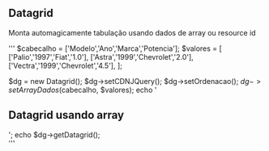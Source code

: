 <h2>Datagrid</h2>
<p>Monta automagicamente tabulação usando dados de array ou resource id</p>

'''
$cabecalho = ['Modelo','Ano','Marca','Potencia'];
$valores = [
    ['Palio','1997','Fiat','1.0'],
    ['Astra','1999','Chevrolet','2.0'],
    ['Vectra','1999','Chevrolet','4.5'],
];

$dg = new Datagrid();
$dg->setCDNJQuery();
$dg->setOrdenacao();
$dg->setArrayDados($cabecalho, $valores);
echo '<h2 class="page-header"> Datagrid usando array  </h2>';
echo $dg->getDatagrid();      
'''
